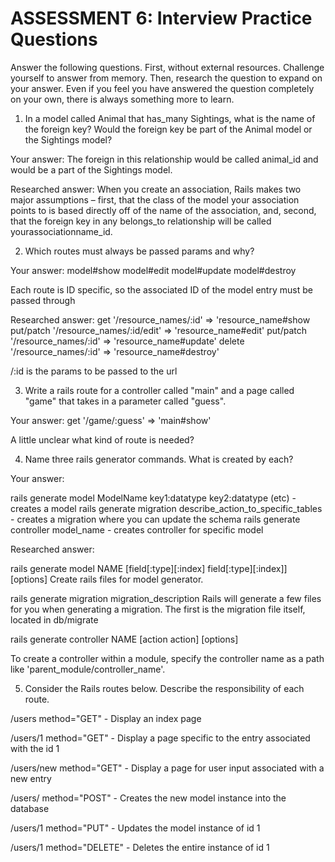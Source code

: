 # ASSESSMENT 6: Interview Practice Questions
Answer the following questions. First, without external resources. Challenge yourself to answer from memory. Then, research the question to expand on your answer. Even if you feel you have answered the question completely on your own, there is always something more to learn.

1. In a model called Animal that has_many Sightings, what is the name of the foreign key? Would the foreign key be part of the Animal model or the Sightings model?

  Your answer: The foreign in this relationship would be called animal_id and would be a part of the Sightings model.

  Researched answer: When you create an association, Rails makes two major assumptions – first, that the class of the model your association points to is based directly off of the name of the association, and, second, that the foreign key in any belongs_to relationship will be called yourassociationname_id.



2. Which routes must always be passed params and why?

  Your answer:
  model#show
  model#edit
  model#update
  model#destroy

  Each route is ID specific, so the associated ID of the model entry must be passed through

  Researched answer:
  get '/resource_names/:id' => 'resource_name#show
  put/patch '/resource_names/:id/edit' => 'resource_name#edit'
  put/patch '/resource_names/:id' => 'resource_name#update'
  delete '/resource_names/:id' => 'resource_name#destroy'

  /:id is the params to be passed to the url


3. Write a rails route for a controller called "main" and a page called "game" that takes in a parameter called "guess".

  Your answer: get '/game/:guess' => 'main#show'

  A little unclear what kind of route is needed?

4. Name three rails generator commands. What is created by each?

  Your answer:

  rails generate model ModelName key1:datatype key2:datatype (etc) - creates a model
  rails generate migration describe_action_to_specific_tables - creates a migration where you can update the schema
  rails generate controller model_name - creates controller for specific model

  Researched answer:

  rails generate model NAME [field[:type][:index] field[:type][:index]] [options]
  Create rails files for model generator.

  rails generate migration migration_description
  Rails will generate a few files for you when generating a migration. The first is the migration file itself, located in db/migrate

  rails generate controller NAME [action action] [options]

  To create a controller within a module, specify the controller name as a path like 'parent_module/controller_name'.


5. Consider the Rails routes below. Describe the responsibility of each route.

/users        method="GET"    - Display an index page

/users/1      method="GET"    - Display a page specific to the entry associated with the id 1

/users/new    method="GET"    - Display a page for user input associated with a new entry

/users/       method="POST"   - Creates the new model instance into the database

/users/1      method="PUT"    - Updates the model instance of id 1

/users/1      method="DELETE" - Deletes the entire instance of id 1
